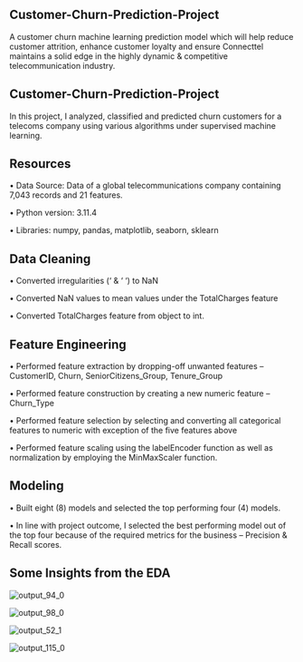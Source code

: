 ## Customer-Churn-Prediction-Project

A customer churn machine learning prediction model which will help reduce customer attrition, enhance customer loyalty and ensure Connecttel maintains a solid edge in the highly dynamic &amp; competitive telecommunication industry. 

## Customer-Churn-Prediction-Project

In this project, I analyzed, classified and predicted churn customers for a telecoms company using various algorithms under supervised machine learning. 

## Resources 

•	Data Source: Data of a global telecommunications company containing 7,043 records and 21 features. 

•	Python version: 3.11.4

•	Libraries: numpy, pandas, matplotlib, seaborn, sklearn

## Data Cleaning

•	Converted irregularities (‘ & ‘ ‘) to NaN

•	Converted NaN values to mean values under the TotalCharges feature

•	Converted TotalCharges feature from object to int. 

## Feature Engineering 

•	Performed feature extraction by dropping-off unwanted features – CustomerID, Churn, SeniorCitizens_Group, Tenure_Group

•	Performed feature construction by creating a new numeric feature – Churn_Type

•	Performed feature selection by selecting and converting all categorical features to numeric with exception of the five features above 

•	Performed feature scaling using the labelEncoder function as well as normalization by employing the MinMaxScaler function.

## Modeling 

•	Built eight (8) models and selected the top performing four (4) models.

•	In line with project outcome, I selected the best performing model out of the top four because of the required metrics for the business – Precision & Recall scores. 


## Some Insights from the EDA

 ![output_94_0](https://github.com/UzorNwokeaka/Customer-Churn-Prediction-Project/assets/128752357/8615781b-727e-461b-a172-e007188b009e)


 ![output_98_0](https://github.com/UzorNwokeaka/Customer-Churn-Prediction-Project/assets/128752357/4efaeea4-dae3-44e7-817b-2c3e85601f3e)


![output_52_1](https://github.com/UzorNwokeaka/Customer-Churn-Prediction-Project/assets/128752357/efa6151b-9c76-47c7-88a0-8a675e9f3ca8)

 
![output_115_0](https://github.com/UzorNwokeaka/Customer-Churn-Prediction-Project/assets/128752357/288bef62-3579-4e69-9067-961d85db4a53)

 
